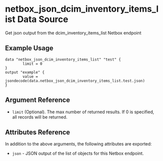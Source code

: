 # netbox\_json\_dcim\_inventory\_items\_list Data Source

Get json output from the dcim_inventory_items_list Netbox endpoint

## Example Usage

```hcl
data "netbox_json_dcim_inventory_items_list" "test" {
        limit = 0
}
output "example" {
        value = jsondecode(data.netbox_json_dcim_inventory_items_list.test.json)
}
```

## Argument Reference

* ``limit`` (Optional). The max number of returned results. If 0 is specified, all records will be returned.

## Attributes Reference

In addition to the above arguments, the following attributes are exported:
* ``json`` - JSON output of the list of objects for this Netbox endpoint.

